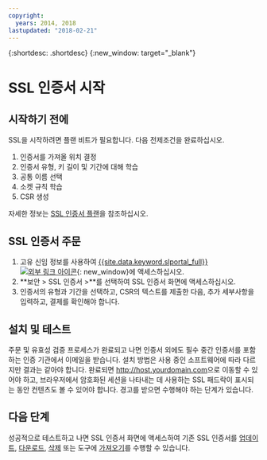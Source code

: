 ```yaml
---
copyright:
  years: 2014, 2018
lastupdated: "2018-02-21"
---
```


{:shortdesc: .shortdesc}
{:new_window: target="_blank"}

# SSL 인증서 시작  


## 시작하기 전에

SSL을 시작하려면 플랜 비트가 필요합니다. 다음 전제조건을 완료하십시오.

1. 인증서를 가져올 위치 결정
2. 인증서 유형, 키 길이 및 기간에 대해 학습
3. 공통 이름 선택
4. 소켓 규칙 학습
5. CSR 생성

자세한 정보는 [SSL 인증서 플랜](planning-ahead-ssl.html)을 참조하십시오.

## SSL 인증서 주문

1. 고유 신임 정보를 사용하여 [{{site.data.keyword.slportal_full}} ![외부 링크 아이콘](../../icons/launch-glyph.svg "외부 링크 아이콘")](https://control.softlayer.com/){: new_window}에 액세스하십시오.
2. **보안 > SSL 인증서 >**를 선택하여 SSL 인증서 화면에 액세스하십시오.
3. 인증서의 유형과 기간을 선택하고, CSR의 텍스트를 제출한 다음, 추가 세부사항을 입력하고, 결제를 확인해야 합니다.

## 설치 및 테스트
주문 및 유효성 검증 프로세스가 완료되고 나면 인증서 외에도 필수 중간 인증서를 포함하는 인증 기관에서 이메일을 받습니다. 설치 방법은 사용 중인 소프트웨어에 따라 다르지만 결과는 같아야 합니다. 완료되면 <http://host.yourdomain.com>으로 이동할 수 있어야 하고, 브라우저에서 암호화된 세션을 나타내는 데 사용하는 SSL 패드락이 표시되는 동안 컨텐츠도 볼 수 있어야 합니다. 경고를 받으면 수행해야 하는 단계가 있습니다.

## 다음 단계

성공적으로 테스트하고 나면 SSL 인증서 화면에 액세스하여 기존 SSL 인증서를 [업데이트](view-and-update-ssl-certificate.html), [다운로드](download-ssl-certificate-details.html), [삭제](delete-ssl-certificate.html) 또는 도구에 [가져오기](import-ssl-certificate.html)를 수행할 수 있습니다.
